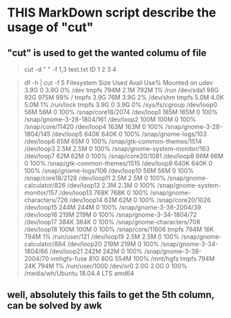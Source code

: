 # THIS MarkDown script describe the usage of "cut"
## "cut" is used to get the wanted columu of file

> cut -d " " -f 1,3 test.txt
ID 
1 
2 
3 
4

> df -h | cut -f 5
Filesystem      Size  Used Avail Use% Mounted on
udev            3.9G     0  3.9G   0% /dev
tmpfs           794M  2.1M  792M   1% /run
/dev/sda1        98G   92G  975M  99% /
tmpfs           3.9G   76M  3.9G   2% /dev/shm
tmpfs           5.0M  4.0K  5.0M   1% /run/lock
tmpfs           3.9G     0  3.9G   0% /sys/fs/cgroup
/dev/loop0       56M   56M     0 100% /snap/core18/2074
/dev/loop1      165M  165M     0 100% /snap/gnome-3-28-1804/161
/dev/loop2      100M  100M     0 100% /snap/core/11420
/dev/loop4      163M  163M     0 100% /snap/gnome-3-28-1804/145
/dev/loop5      640K  640K     0 100% /snap/gnome-logs/103
/dev/loop6       65M   65M     0 100% /snap/gtk-common-themes/1514
/dev/loop3      2.5M  2.5M     0 100% /snap/gnome-system-monitor/163
/dev/loop7       62M   62M     0 100% /snap/core20/1081
/dev/loop8       66M   66M     0 100% /snap/gtk-common-themes/1515
/dev/loop9      640K  640K     0 100% /snap/gnome-logs/106
/dev/loop10      56M   56M     0 100% /snap/core18/2128
/dev/loop11     2.5M  2.5M     0 100% /snap/gnome-calculator/826
/dev/loop12     2.3M  2.3M     0 100% /snap/gnome-system-monitor/157
/dev/loop13     768K  768K     0 100% /snap/gnome-characters/726
/dev/loop14      62M   62M     0 100% /snap/core20/1026
/dev/loop15     244M  244M     0 100% /snap/gnome-3-38-2004/39
/dev/loop16     219M  219M     0 100% /snap/gnome-3-34-1804/72
/dev/loop17     384K  384K     0 100% /snap/gnome-characters/708
/dev/loop18     100M  100M     0 100% /snap/core/11606
tmpfs           794M   16K  794M   1% /run/user/121
/dev/loop19     2.5M  2.5M     0 100% /snap/gnome-calculator/884
/dev/loop20     219M  219M     0 100% /snap/gnome-3-34-1804/66
/dev/loop21     242M  242M     0 100% /snap/gnome-3-38-2004/70
vmhgfs-fuse      81G   80G  554M 100% /mnt/hgfs
tmpfs           794M   24K  794M   1% /run/user/1000
/dev/sr0        2.0G  2.0G     0 100% /media/wh/Ubuntu 18.04.4 LTS amd64

## well, absolutely this fails to get the 5th column, can be solved by awk